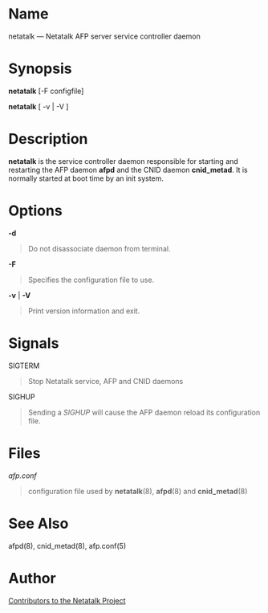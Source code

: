 # Name

netatalk — Netatalk AFP server service controller daemon

# Synopsis

**netatalk** [-F configfile]

**netatalk** [ -v | -V ]

# Description

**netatalk** is the service controller daemon responsible for starting and
restarting the AFP daemon **afpd** and the CNID daemon **cnid_metad**. It is
normally started at boot time by an init system.

# Options

**-d**

> Do not disassociate daemon from terminal.

**-F** <configfile>

> Specifies the configuration file to use.

**-v** | **-V**

> Print version information and exit.

# Signals

SIGTERM

> Stop Netatalk service, AFP and CNID daemons

SIGHUP

> Sending a *SIGHUP* will cause the AFP daemon reload its configuration
file.

# Files

*afp.conf*

> configuration file used by **netatalk**(8), **afpd**(8) and **cnid_metad**(8)

# See Also

afpd(8), cnid_metad(8), afp.conf(5)

# Author

[Contributors to the Netatalk Project](https://netatalk.io/contributors)
